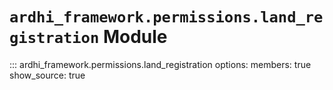 # `ardhi_framework.permissions.land_registration` Module

::: ardhi_framework.permissions.land_registration
    options:
      members: true
      show_source: true
